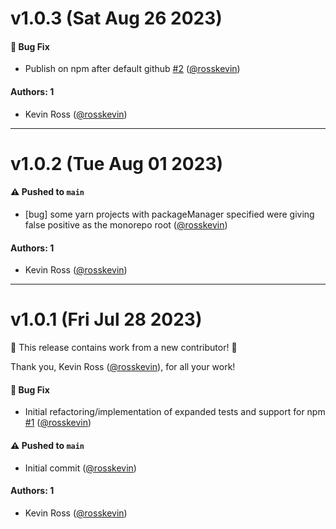 # v1.0.3 (Sat Aug 26 2023)

#### 🐛 Bug Fix

- Publish on npm after default github [#2](https://github.com/alienfast/find-monorepo-root/pull/2) ([@rosskevin](https://github.com/rosskevin))

#### Authors: 1

- Kevin Ross ([@rosskevin](https://github.com/rosskevin))

---

# v1.0.2 (Tue Aug 01 2023)

#### ⚠️ Pushed to `main`

- [bug] some yarn projects with packageManager specified were giving false positive as the monorepo root ([@rosskevin](https://github.com/rosskevin))

#### Authors: 1

- Kevin Ross ([@rosskevin](https://github.com/rosskevin))

---

# v1.0.1 (Fri Jul 28 2023)

:tada: This release contains work from a new contributor! :tada:

Thank you, Kevin Ross ([@rosskevin](https://github.com/rosskevin)), for all your work!

#### 🐛 Bug Fix

- Initial refactoring/implementation of expanded tests and support for npm [#1](https://github.com/alienfast/find-monorepo-root/pull/1) ([@rosskevin](https://github.com/rosskevin))

#### ⚠️ Pushed to `main`

- Initial commit ([@rosskevin](https://github.com/rosskevin))

#### Authors: 1

- Kevin Ross ([@rosskevin](https://github.com/rosskevin))
